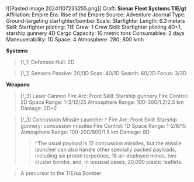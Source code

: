 ![[Pasted image 20241107233255.png]]
Craft: **Sienar Fleet Systems TIE/gt**
Affiliation: Empire
Era: Rise of the Empire
Source: Adventure Journal
Type: Ground-targeting starfighter/bomber
Scale: Starfighter
Length: 6.3 meters
Skill: Starfighter piloting: TIE
Crew: 1
Crew Skill: Starfighter piloting 4D+1, starship gunnery 4D
Cargo Capacity: 10 metric tons
Consumables: 2 days
Maneuverability: 1D
Space: 4
Atmosphere: 280; 800 kmh

**Systems**
> [!_1] Defenses
> Hull: 2D

> [!_1] Sensors
> Passive: 20/0D
> Scan: 40/1D
> Search: 60/2D
> Focus: 3/3D

**Weapons**
> [!_3] Laser Cannon
> Fire Arc: Front
> Skill: Starship gunnery
> Fire Control: 2D
> Space Range: 1-3/12/25
> Atmosphere Range: 100-300/1.2/2.5 km
> Damage: 2D+2

> [!_3] Concussion Missile Launcher ^
> Fire Arc: Front
> Skill: Starship gunnery: concussion missiles
> Fire Control: 1D
> Space Range: 1-2/8/15
> Atmosphere Range: 100-200/800/1.5 km
> Damage: 8D
> > ^The usual payload is 12 concussion missiles, but the missile launcher can also handle other specially packed payloads, including six proton torpedoes, 18 air-deployed mines, two cluster bombs, and, in unusual cases, 20,000 plastic leaflets.

> A precursor to the TIE/sa Bomber